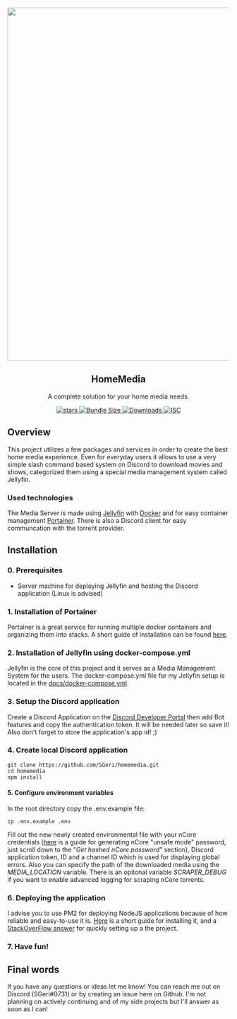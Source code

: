 <p align="center">
    <br/>
    <a href="https://github.com/SGeri/homemedia" target="_blank"><img width="800px" src="https://i.imgur.com/3b962uD.png" /></a>
    <h2 align="center">HomeMedia</h2>
    <p align="center">
        A complete solution for your home media needs.
    </p>
    <p align="center" style="align: center;">
        <a href="https://github.com/SGeri/homemedia">
            <img alt="stars" src="https://img.shields.io/github/stars/SGeri/homemedia?style=for-the-badge">
        </a>
        <a href="https://github.com/SGeri/homemedia">
            <img src="https://img.shields.io/badge/version-1.0.0-<COLOR>?style=for-the-badge" alt="Bundle Size"/>
        </a>
        <a href="https://github.com/SGeri/homemedia">
            <img src="https://img.shields.io/badge/node-16+-blue?style=for-the-badge" alt="Downloads" />
        </a>
        <a href="https://github.com/SGeri/homemedia">
            <img src="https://img.shields.io/github/license/SGeri/homemedia?style=for-the-badge" alt="ISC" />
        </a>
   </p>
</p>

## Overview

This project utilizes a few packages and services in order to create the best home media experience. Even for everyday users it allows to use a very simple slash command based system on Discord to download movies and shows, categorized them using a special media management system called Jellyfin.

### Used technologies

The Media Server is made using [Jellyfin](https://jellyfin.org) with [Docker](https://www.docker.com) and for easy container management [Portainer](https://www.portainer.io). There is also a Discord client for easy communcation with the torrent provider.

## Installation

### 0. Prerequisites

- Server machine for deploying Jellyfin and hosting the Discord application (Linux is advised)

### 1. Installation of Portainer

Portainer is a great service for running multiple docker containers and organizing them into stacks.
A short guide of installation can be found [here](https://docs.portainer.io/start/install/server/docker/linux).

### 2. Installation of Jellyfin using docker-compose.yml

Jellyfin is the core of this project and it serves as a Media Management System for the users.
The docker-compose.yml file for my Jellyfin setup is located in the [docs/docker-compose.yml](a).

### 3. Setup the Discord application

Create a Discord Application on the [Discord Developer Portal](https://discord.com/developers/applications) then add Bot features and copy the authentication token. It will be needed later so save it! Also don't forget to store the application's app id! ;)

### 4. Create local Discord application

```
git clone https://github.com/SGeri/homemedia.git
cd homemedia
npm install
```

#### 5. Configure environment variables

In the root directory copy the .env.example file:

```
cp .env.example .env
```

Fill out the new newly created environmental file with your nCore credentials ([here](https://www.npmjs.com/package/ncore-scraper) is a guide for generating nCore "unsafe mode" password, just scroll down to the "_Get hashed nCore password_" section), Discord application token, ID and a channel ID which is used for displaying global errors. Also you can specify the path of the downloaded media using the _MEDIA_LOCATION_ variable. There is an opitonal variable _SCRAPER_DEBUG_ if you want to enable advanced logging for scraping nCore torrents.

### 6. Deploying the application

I advise you to use PM2 for deploying NodeJS applications because of how reliable and easy-to-use it is. [Here](https://pm2.keymetrics.io/docs/usage/quick-start/) is a short guide for installing it, and a [StackOverFlow answer](https://stackoverflow.com/a/37775318) for quickly setting up a the project.

### 7. Have fun!

## Final words

If you have any questions or ideas let me know! You can reach me out on Discord (SGeri#0731) or by creating an issue here on Github. I'm not planning on actively continuing and of my side projects but I'll answer as soon as I can!

